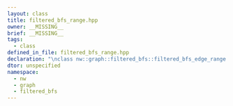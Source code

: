 ```yaml
---
layout: class
title: filtered_bfs_range.hpp
owner: __MISSING__
brief: __MISSING__
tags:
  - class
defined_in_file: filtered_bfs_range.hpp
declaration: "\nclass nw::graph::filtered_bfs::filtered_bfs_edge_range::filtered_bfs_edge_range_iterator::end_sentinel_type;"
dtor: unspecified
namespace:
  - nw
  - graph
  - filtered_bfs
---
```

